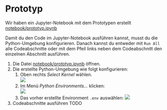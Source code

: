 # Prototyp

Wir haben ein Jupyter-Notebook mit dem Prototypen erstellt [notebook/prototyp.ipynb](../notebooks/prototype.ipynb)

Damit du den Code im Jupyter-Notebook ausführen kannst, musst du die Python-Umgebung konfigurieren. Danach kannst du entweder mit `Run All` alle Codeabschnitte oder mit dem Pfeil links neben dem Codeabschnitt den einzelnen Abschnitt ausführen.  

1. Die Datei [notebook/prototyp.ipynb](../notebooks/prototype.ipynb) öffnen.
1. Die erstellte Python-Umgebung wie folgt konfigurieren:
    1. Oben rechts _Select Kernel_ wählen.   
        ![](../screenshots/vscode-select-kernel-00.png)
    1. Im Menü _Python Environments..._ klicken:   
        ![](../screenshots/vscode-select-kernel-01.png)
    1. Das vorher erstellte Environment `.env` auswählen:
        ![](../screenshots/vscode-select-kernel-02.png)
1. Codeabschnitte ausführen
    TODO